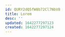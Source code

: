 ```yaml
---
id: QURY2dQ5fW8b72Cl7NbV8
title: Lorem
desc: ''
updated: 1642277297123
created: 1642277297124
---
```


